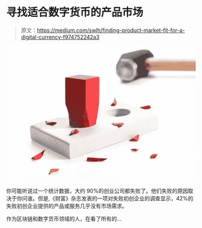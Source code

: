 # 寻找适合数字货币的产品市场

> 原文：<https://medium.com/swlh/finding-product-market-fit-for-a-digital-currency-f974752242a3>

![](img/a5dd5a97d918a0f4cb62789d3f13a6c2.png)

你可能听说过一个统计数据，大约 90%的创业公司都失败了。他们失败的原因取决于你问谁。但是,《财富》杂志发表的一项对失败初创企业的调查显示，42%的失败初创企业提供的产品或服务几乎没有市场需求。

作为区块链和数字货币领域的人，在看了所有的…
